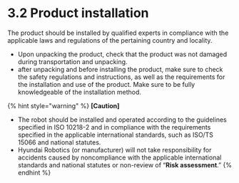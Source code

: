# 3.2 Product installation

The product should be installed by qualified experts in compliance with the applicable laws and regulations of the pertaining country and locality.

* Upon unpacking the product, check that the product was not damaged during transportation and unpacking.
* after unpacking and before installing the product, make sure to check the safety regulations and instructions, as well as the requirements for the installation and use of the product. Make sure to be fully knowledgeable of the installation method.

{% hint style="warning" %}
**\[Caution]**

* The robot should be installed and operated according to the guidelines specified in ISO 10218-2 and in compliance with the requirements specified in the applicable international standards, such as ISO/TS 15066 and national statutes.
* Hyundai Robotics (or manufacturer) will not take responsibility for accidents caused by noncompliance with the applicable international standards and national statutes or non-review of “**Risk assessment**.”
{% endhint %}
